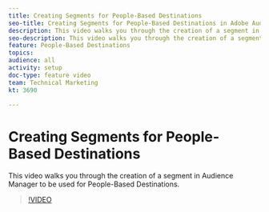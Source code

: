 ```yaml
---
title: Creating Segments for People-Based Destinations
seo-title: Creating Segments for People-Based Destinations in Adobe Audience Manager
description: This video walks you through the creation of a segment in Audience Manager to be used for People-Based Destinations.
seo-description: This video walks you through the creation of a segment in Adobe Audience Manager to be used for People-Based Destinations.
feature: People-Based Destinations
topics: 
audience: all
activity: setup
doc-type: feature video
team: Technical Marketing
kt: 3690

---
```


# Creating Segments for People-Based Destinations

This video walks you through the creation of a segment in Audience Manager to be used for People-Based Destinations.

>[!VIDEO](https://video.tv.adobe.com/v/29236/?quality=12)
